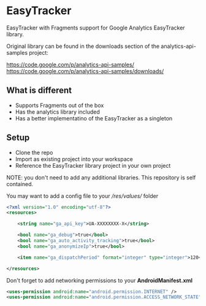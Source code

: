 EasyTracker
===========

EasyTracker with Fragments support for Google Analytics EasyTracker library.

Original library can be found in the downloads section of the analytics-api-samples project:

https://code.google.com/p/analytics-api-samples/  
https://code.google.com/p/analytics-api-samples/downloads/

What is different
-------------
- Supports Fragments out of the box
- Has the analytics library included
- Has a better implementatino of the EasyTracker as a singleton


Setup
-------------
* Clone the repo
* Import as existing project into your workspace
* Reference the EasyTracker library project in your own project

NOTE: you don't need to add any additional libraries. This repository is self contained.

You may want to add a config file to your _/res/values/_ folder

```xml
<?xml version="1.0" encoding="utf-8"?>
<resources>

    <string name="ga_api_key">UA-XXXXXXXX-X</string>

    <bool name="ga_debug">true</bool>
    <bool name="ga_auto_activity_tracking">true</bool>
    <bool name="ga_anonymizeIp">true</bool>

    <item name="ga_dispatchPeriod" format="integer" type="integer">120</item>

</resources>
```


Don't forget to add networking permissions to your **AndroidManifest.xml**

```xml
<uses-permission android:name="android.permission.INTERNET" />
<uses-permission android:name="android.permission.ACCESS_NETWORK_STATE" />
```